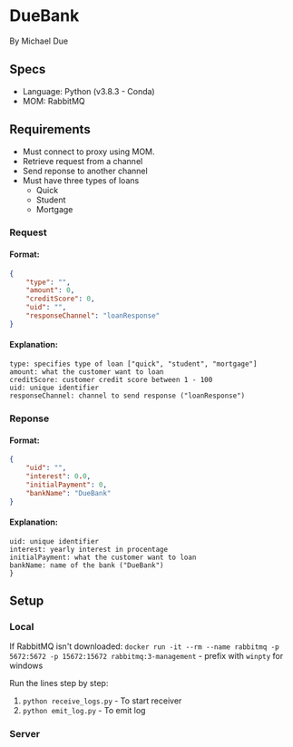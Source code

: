 # DueBank
By Michael Due

## Specs
- Language: Python (v3.8.3 - Conda)
- MOM: RabbitMQ

## Requirements
- Must connect to proxy using MOM.
- Retrieve request from a channel
- Send reponse to another channel
- Must have three types of loans
  - Quick
  - Student
  - Mortgage

### Request

#### Format:
```json
{
    "type": "",
    "amount": 0,
    "creditScore": 0,
    "uid": "",
    "responseChannel": "loanResponse"
}
```

#### Explanation:
```
type: specifies type of loan ["quick", "student", "mortgage"]
amount: what the customer want to loan
creditScore: customer credit score between 1 - 100
uid: unique identifier
responseChannel: channel to send response ("loanResponse")
```

### Reponse

#### Format:
```json
{
    "uid": "",
    "interest": 0.0,
    "initialPayment": 0,
    "bankName": "DueBank"
}
```

#### Explanation:
```
uid: unique identifier
interest: yearly interest in procentage
initialPayment: what the customer want to loan
bankName: name of the bank ("DueBank")
}
```

## Setup

### Local
If RabbitMQ isn't downloaded: `docker run -it --rm --name rabbitmq -p 5672:5672 -p 15672:15672 rabbitmq:3-management` - prefix with `winpty` for windows

Run the lines step by step:

1. `python receive_logs.py` - To start receiver
2. `python emit_log.py` - To emit log

### Server
